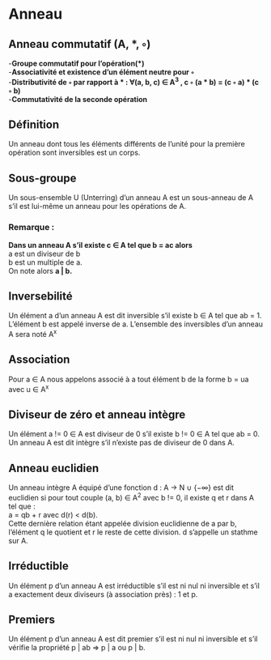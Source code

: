 # Anneau 

## Anneau commutatif (A, *, ◦)
-**Groupe commutatif pour l’opération(\*)** 
\
-**Associativité et existence d’un élément neutre pour ◦**
\
-**Distributivité de ◦ par rapport à * : ∀(a, b, c) ∈ A<sup>3</sup> , c ◦ (a * b) = (c ◦ a) * (c ◦ b)**
\
-**Commutativité de la seconde opération**

## Définition
Un anneau dont tous les éléments différents de l’unité pour la
première opération sont inversibles est un corps.

## Sous-groupe 
Un sous-ensemble U (Unterring) d’un anneau A est un sous-anneau de A s’il est
lui-même un anneau pour les opérations de A.

### Remarque : 
**Dans un anneau A s’il existe c ∈ A tel que b = ac alors**
\
a est un diviseur de b
\
b est un multiple de a.
\
On note alors **a | b.**

## Inversebilité 

Un élément a d’un anneau A est dit inversible s’il existe b ∈ A tel que
ab = 1. L’élément b est appelé inverse de a. L’ensemble des inversibles
d’un anneau A sera noté A<sup>x</sup>

## Association 
Pour a ∈ A nous appelons associé à a tout élément b de la forme
b = ua avec u ∈ A<sup>x</sup>

## Diviseur de zéro et anneau intègre
Un élément a != 0 ∈ A est diviseur de 0 s’il existe b != 0 ∈ A tel que
ab = 0. Un anneau A est dit intègre s’il n’existe pas de diviseur de 0 dans A.

## Anneau euclidien 

Un anneau intègre A équipé d’une fonction d : A → N ∪ {−∞} est dit
euclidien si pour tout couple (a, b) ∈  A<sup>2</sup> avec b != 0, il existe q et r dans
A tel que : 
\
a = qb + r avec d(r) < d(b).
\
Cette dernière relation étant appelée division euclidienne de a par b,
l’élément q le quotient et r le reste de cette division. d s’appelle un
stathme sur A.

## Irréductible 
Un élément p d’un anneau A est irréductible s’il est ni nul ni inversible
et s’il a exactement deux diviseurs (à association près) : 1 et p.

## Premiers 
Un élément p d’un anneau A est dit premier s’il est ni nul ni inversible
et s’il vérifie la propriété p | ab ⇒ p | a ou p | b.

